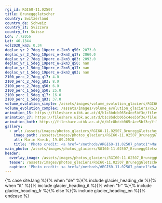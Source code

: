 ```yaml
---
rgi_id: RGI60-11.02507
title: Brunegggletscher
country: Switzerland
country_de: Schweiz
country_it: Svizzera
country_fr: Suisse
Lon: 7.72056
Lat: 46.1344
vol2020_km3: 0.34
deglac_yr_2_7deg_10perc_e-2km3_q50: 2073.0
deglac_yr_2_7deg_10perc_e-2km3_q17: 2060.0
deglac_yr_2_7deg_10perc_e-2km3_q83: 2093.0
deglac_yr_1_5deg_10perc_e-2km3_q50: nan
deglac_yr_1_5deg_10perc_e-2km3_q17: nan
deglac_yr_1_5deg_10perc_e-2km3_q83: nan
2100_perc_2_7deg_q17: 4.0
2100_perc_2_7deg_q83: 8.0
2100_perc_2_7deg_q50: 6.0
2100_perc_1_5deg_q50: 25.0
2100_perc_1_5deg_q17: 16.0
2100_perc_1_5deg_q83: 37.0
volume_evolution_simple: /assets/images/volume_evolution_glaciers/RGI60-11.02507_simple_en.png
volume_evolution_complex: /assets/images/volume_evolution_glaciers/RGI60-11.02507_complex_en.png
animation_15: https://fileshare.uibk.ac.at/d/b1c8bdcb065c4ee5bf3e/files/?p=%2FRGI60-11.02507_%2B1.5%C2%B0C.mp4&dl=1
animation_27: https://fileshare.uibk.ac.at/d/b1c8bdcb065c4ee5bf3e/files/?p=%2FRGI60-11.02507_%2B2.7%C2%B0C.mp4&dl=1
animation_both: https://fileshare.uibk.ac.at/d/b1c8bdcb065c4ee5bf3e/files/?p=%2FRGI60-11.02507_both.mp4&dl=1
gallery:
  - url: /assets/images/photos_glaciers/RGI60-11.02507_BruneggGletscher_20200919.jpg
    image_path: /assets/images/photos_glaciers/RGI60-11.02507_BruneggGletscher_20200919.jpg
    alt: Marin Kneib, 19.09.2020
    title: 'Photo credit: <a href="/methods/#RGI60-11.02507_photo1">Marin Kneib, 19.09.2020</a>'
main_photo: /assets/images/photos_glaciers/RGI60-11.02507_BruneggGletscher_20200919.jpg
header:
  overlay_image: /assets/images/photos_glaciers/RGI60-11.02507_BruneggGletscher_20200919.jpg
  teaser: /assets/images/photos_glaciers/RGI60-11.02507_BruneggGletscher_20200919.jpg
  caption: 'Photo credit: <a href="/methods/#RGI60-11.02507_photo1">Marin Kneib, 19.09.2020</a>'
---
```

{% case site.lang %}{% when "de" %}{% include glacier_heading_de %}{% when "it" %}{% include glacier_heading_it %}{% when "fr" %}{% include glacier_heading_fr %}{% else %}{% include glacier_heading_en %}{% endcase %}